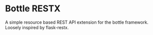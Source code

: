# Bottle RESTX
A simple resource based REST API extension for the bottle framework. Loosely inspired by flask-restx.